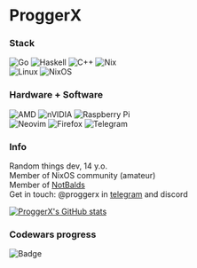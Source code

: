 # ProggerX
### Stack
![Go](https://img.shields.io/badge/go-%2300ADD8.svg?style=for-the-badge&logo=go&logoColor=white) ![Haskell](https://img.shields.io/badge/Haskell-5e5086?style=for-the-badge&logo=haskell&logoColor=white) ![C++](https://img.shields.io/badge/c++-%2300599C.svg?style=for-the-badge&logo=c%2B%2B&logoColor=white) ![Nix](https://img.shields.io/badge/NIX-5277C3.svg?style=for-the-badge&logo=NixOS&logoColor=white)\
![Linux](https://img.shields.io/badge/Linux-FCC624?style=for-the-badge&logo=linux&logoColor=black) ![NixOS](https://img.shields.io/badge/NIXOS-5277C3.svg?style=for-the-badge&logo=NixOS&logoColor=white)
### Hardware + Software
![AMD](https://img.shields.io/badge/AMD-%23000000.svg?style=for-the-badge&logo=amd&logoColor=white) ![nVIDIA](https://img.shields.io/badge/nVIDIA-%2376B900.svg?style=for-the-badge&logo=nVIDIA&logoColor=white) ![Raspberry Pi](https://img.shields.io/badge/-Raspberry_Pi-C51A4A?style=for-the-badge&logo=Raspberry-Pi)\
![Neovim](https://img.shields.io/badge/NeoVim-%2357A143.svg?&style=for-the-badge&logo=neovim&logoColor=white) ![Firefox](https://img.shields.io/badge/Firefox-FF7139?style=for-the-badge&logo=Firefox-Browser&logoColor=white) ![Telegram](https://img.shields.io/badge/Telegram-2CA5E0?style=for-the-badge&logo=telegram&logoColor=white)

### Info
Random things dev, 14 y.o.\
Member of NixOS community (amateur)\
Member of [NotBalds](https://github.com/NotBalds)\
Get in touch: @proggerx in [telegram](https://proggerx.t.me) and discord

[![ProggerX's GitHub stats](https://github-readme-stats.vercel.app/api?username=ProggerX&show_icons=true&theme=gruvbox)](https://github.com/ProggerX)

### Codewars progress
![Badge](https://www.codewars.com/users/ProggerX/badges/large)
